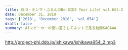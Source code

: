 ```yaml
---
title: 石川・ホンマ・ぶるんのBe-SIDE Your Life! vol.654-2
date: December 31, 2018
tags: ['2018', 'December 2018', 'vol.654']
draft: false
summary: AIスピーカーの使い道そしてネットで見る動画KAGAWA
---
```


http://project-phi.ddo.jp/ishikawa/ishikawa654_2.mp3